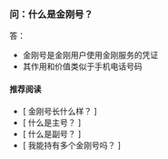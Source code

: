 ### 问：什么是金刚号？

答：

- 金刚号是金刚用户使用金刚服务的凭证
- 其作用和价值类似于手机电话号码

#### 推荐阅读
- [ 金刚号长什么样？ ]
- [ 什么是主号？ ]
- [ 什么是副号？ ]
- [ 我能持有多个金刚号吗？ ]

